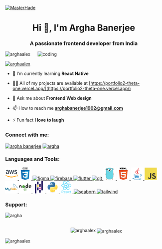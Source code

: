 [![MasterHade](https://1.bp.blogspot.com/-7A4WynwLsMw/XbBpCXG8fHI/AAAAAAAAMt4/uOa1bpLskYgrwGbllhSu2SDj_Mig8SXJQCLcBGAsYHQ/s1600/2000_600px.gif)](https://rishavchanda.io)
<h1 align="center">Hi 👋, I'm Argha Banerjee</h1>
<h3 align="center">A passionate frontend developer from India</h3>
<img align="right" alt="coding" width="400" src="https://www.google.com/imgres?q=animated%20coding%20gif&imgurl=https%3A%2F%2Fcamo.githubusercontent.com%2F19db51af5f90f1b152bc0b9078f5fe97053955be5074f03f17019c70345bdcdb%2F68747470733a2f2f6d69726f2e6d656469756d2e636f6d2f6d61782f313336302f302a37513379765349765f7430696f4a2d5a2e676966&imgrefurl=https%3A%2F%2Fgithub.com%2Frudrabarad%2FGifs&docid=CJdgcKdcN0j58M&tbnid=zhjSEq0Xd_DH7M&vet=12ahUKEwiw7tLp_Y2IAxV41jgGHUu8LE8QM3oECBsQAA..i&w=680&h=428&hcb=2&ved=2ahUKEwiw7tLp_Y2IAxV41jgGHUu8LE8QM3oECBsQAA"

<p align="left"> <img src="https://komarev.com/ghpvc/?username=arghaalex&label=Profile%20views&color=0e75b6&style=flat" alt="arghaalex" /> </p>

<p align="left"> <a href="https://github.com/ryo-ma/github-profile-trophy"><img src="https://github-profile-trophy.vercel.app/?username=arghaalex" alt="arghaalex" /></a> </p>

- 🌱 I’m currently learning **React Native**

- 👨‍💻 All of my projects are available at [https://portfolio2-theta-one.vercel.app/](https://portfolio2-theta-one.vercel.app/)

- 💬 Ask me about **Frontend Web design**

- 📫 How to reach me **arghabanerjee1902@gmail.com**

- ⚡ Fun fact **I love to laugh**

<h3 align="left">Connect with me:</h3>
<p align="left">
<a href="https://linkedin.com/in/argha banerjee" target="blank"><img align="center" src="https://raw.githubusercontent.com/rahuldkjain/github-profile-readme-generator/master/src/images/icons/Social/linked-in-alt.svg" alt="argha banerjee" height="30" width="40" /></a>
<a href="https://www.leetcode.com/argha" target="blank"><img align="center" src="https://raw.githubusercontent.com/rahuldkjain/github-profile-readme-generator/master/src/images/icons/Social/leet-code.svg" alt="argha" height="30" width="40" /></a>
</p>

<h3 align="left">Languages and Tools:</h3>
<p align="left"> <a href="https://aws.amazon.com" target="_blank" rel="noreferrer"> <img src="https://raw.githubusercontent.com/devicons/devicon/master/icons/amazonwebservices/amazonwebservices-original-wordmark.svg" alt="aws" width="40" height="40"/> </a> <a href="https://www.w3schools.com/css/" target="_blank" rel="noreferrer"> <img src="https://raw.githubusercontent.com/devicons/devicon/master/icons/css3/css3-original-wordmark.svg" alt="css3" width="40" height="40"/> </a> <a href="https://www.figma.com/" target="_blank" rel="noreferrer"> <img src="https://www.vectorlogo.zone/logos/figma/figma-icon.svg" alt="figma" width="40" height="40"/> </a> <a href="https://firebase.google.com/" target="_blank" rel="noreferrer"> <img src="https://www.vectorlogo.zone/logos/firebase/firebase-icon.svg" alt="firebase" width="40" height="40"/> </a> <a href="https://flutter.dev" target="_blank" rel="noreferrer"> <img src="https://www.vectorlogo.zone/logos/flutterio/flutterio-icon.svg" alt="flutter" width="40" height="40"/> </a> <a href="https://git-scm.com/" target="_blank" rel="noreferrer"> <img src="https://www.vectorlogo.zone/logos/git-scm/git-scm-icon.svg" alt="git" width="40" height="40"/> </a> <a href="https://golang.org" target="_blank" rel="noreferrer"> <img src="https://raw.githubusercontent.com/devicons/devicon/master/icons/go/go-original.svg" alt="go" width="40" height="40"/> </a> <a href="https://www.w3.org/html/" target="_blank" rel="noreferrer"> <img src="https://raw.githubusercontent.com/devicons/devicon/master/icons/html5/html5-original-wordmark.svg" alt="html5" width="40" height="40"/> </a> <a href="https://www.java.com" target="_blank" rel="noreferrer"> <img src="https://raw.githubusercontent.com/devicons/devicon/master/icons/java/java-original.svg" alt="java" width="40" height="40"/> </a> <a href="https://developer.mozilla.org/en-US/docs/Web/JavaScript" target="_blank" rel="noreferrer"> <img src="https://raw.githubusercontent.com/devicons/devicon/master/icons/javascript/javascript-original.svg" alt="javascript" width="40" height="40"/> </a> <a href="https://www.mysql.com/" target="_blank" rel="noreferrer"> <img src="https://raw.githubusercontent.com/devicons/devicon/master/icons/mysql/mysql-original-wordmark.svg" alt="mysql" width="40" height="40"/> </a> <a href="https://nodejs.org" target="_blank" rel="noreferrer"> <img src="https://raw.githubusercontent.com/devicons/devicon/master/icons/nodejs/nodejs-original-wordmark.svg" alt="nodejs" width="40" height="40"/> </a> <a href="https://pandas.pydata.org/" target="_blank" rel="noreferrer"> <img src="https://raw.githubusercontent.com/devicons/devicon/2ae2a900d2f041da66e950e4d48052658d850630/icons/pandas/pandas-original.svg" alt="pandas" width="40" height="40"/> </a> <a href="https://www.python.org" target="_blank" rel="noreferrer"> <img src="https://raw.githubusercontent.com/devicons/devicon/master/icons/python/python-original.svg" alt="python" width="40" height="40"/> </a> <a href="https://reactjs.org/" target="_blank" rel="noreferrer"> <img src="https://raw.githubusercontent.com/devicons/devicon/master/icons/react/react-original-wordmark.svg" alt="react" width="40" height="40"/> </a> <a href="https://seaborn.pydata.org/" target="_blank" rel="noreferrer"> <img src="https://seaborn.pydata.org/_images/logo-mark-lightbg.svg" alt="seaborn" width="40" height="40"/> </a> <a href="https://tailwindcss.com/" target="_blank" rel="noreferrer"> <img src="https://www.vectorlogo.zone/logos/tailwindcss/tailwindcss-icon.svg" alt="tailwind" width="40" height="40"/> </a> </p>

<h3 align="left">Support:</h3>
<p><a href="https://www.buymeacoffee.com/argha"> <img align="left" src="https://cdn.buymeacoffee.com/buttons/v2/default-yellow.png" height="50" width="210" alt="argha" /></a></p><br><br>

<p><img align="left" src="https://github-readme-stats.vercel.app/api/top-langs?username=arghaalex&show_icons=true&locale=en&layout=compact" alt="arghaalex" /></p>

<p>&nbsp;<img align="center" src="https://github-readme-stats.vercel.app/api?username=arghaalex&show_icons=true&locale=en" alt="arghaalex" /></p>

<p><img align="center" src="https://github-readme-streak-stats.herokuapp.com/?user=arghaalex&" alt="arghaalex" /></p>
